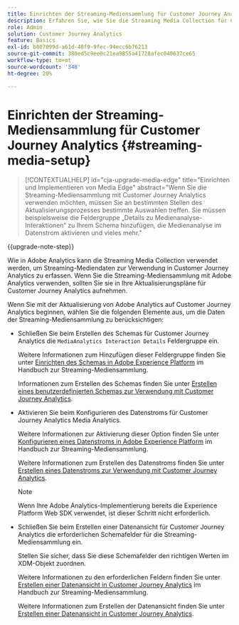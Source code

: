 ```yaml
---
title: Einrichten der Streaming-Mediensammlung für Customer Journey Analytics
description: Erfahren Sie, wie Sie die Streaming Media Collection für Customer Journey Analytics einrichten
role: Admin
solution: Customer Journey Analytics
feature: Basics
exl-id: b807099d-a61d-48f9-9fec-94ecc6b76213
source-git-commit: 380ed5c9ee0c21ea9855a41728afec040637ce65
workflow-type: tm+mt
source-wordcount: '348'
ht-degree: 20%

---
```


# Einrichten der Streaming-Mediensammlung für Customer Journey Analytics {#streaming-media-setup}

<!-- markdownlint-disable MD034 -->

>[!CONTEXTUALHELP]
>id="cja-upgrade-media-edge"
>title="Einrichten und Implementieren von Media Edge"
>abstract="Wenn Sie die Streaming-Mediensammlung mit Customer Journey Analytics verwenden möchten, müssen Sie an bestimmten Stellen des Aktualisierungsprozesses bestimmte Auswahlen treffen. Sie müssen beispielsweise die Feldergruppe „Details zu Medienanalyse-Interaktionen“ zu Ihrem Schema hinzufügen, die Medienanalyse im Datenstrom aktivieren und vieles mehr."

<!-- markdownlint-enable MD034 -->

{{upgrade-note-step}}

Wie in Adobe Analytics kann die Streaming Media Collection verwendet werden, um Streaming-Mediendaten zur Verwendung in Customer Journey Analytics zu erfassen. Wenn Sie die Streaming-Mediensammlung mit Adobe Analytics verwenden, sollten Sie sie in Ihre Aktualisierungspläne für Customer Journey Analytics aufnehmen.

Wenn Sie mit der Aktualisierung von Adobe Analytics auf Customer Journey Analytics beginnen, wählen Sie die folgenden Elemente aus, um die Daten der Streaming-Mediensammlung zu berücksichtigen:

* Schließen Sie beim Erstellen des Schemas für Customer Journey Analytics die `MediaAnalytics Interaction Details` Feldergruppe ein.

  Weitere Informationen zum Hinzufügen dieser Feldergruppe finden Sie unter [Einrichten des Schemas in Adobe Experience Platform](https://experienceleague.adobe.com/de/docs/media-analytics/using/implementation/edge-recommended/media-edge-sdk/implementation-edge#set-up-the-schema-in-adobe-experience-platform) im Handbuch zur Streaming-Mediensammlung.

  Informationen zum Erstellen des Schemas finden Sie unter [Erstellen eines benutzerdefinierten Schemas zur Verwendung mit Customer Journey Analytics](/help/getting-started/cja-upgrade/cja-upgrade-schema-create.md).

* Aktivieren Sie beim Konfigurieren des Datenstroms für Customer Journey Analytics Media Analytics.

  Weitere Informationen zur Aktivierung dieser Option finden Sie unter [Konfigurieren eines Datenstroms in Adobe Experience Platform](https://experienceleague.adobe.com/de/docs/media-analytics/using/implementation/edge-recommended/media-edge-sdk/implementation-edge#configure-a-datastream-in-adobe-experience-platform) im Handbuch zur Streaming-Mediensammlung.

  Weitere Informationen zum Erstellen des Datenstroms finden Sie unter [Erstellen eines Datenstroms zur Verwendung mit Customer Journey Analytics](/help/getting-started/cja-upgrade/cja-upgrade-datastream.md).

  >[!NOTE]
  >
  >Wenn Ihre Adobe Analytics-Implementierung bereits die Experience Platform Web SDK verwendet, ist dieser Schritt nicht erforderlich.

* Schließen Sie beim Erstellen einer Datenansicht für Customer Journey Analytics die erforderlichen Schemafelder für die Streaming-Mediensammlung ein.

  Stellen Sie sicher, dass Sie diese Schemafelder den richtigen Werten im XDM-Objekt zuordnen.

  Weitere Informationen zu den erforderlichen Feldern finden Sie unter [Erstellen einer Datenansicht in Customer Journey Analytics](/help/getting-started/cja-upgrade/cja-upgrade-dataview.md) im Handbuch zur Streaming-Mediensammlung.

  Weitere Informationen zum Erstellen der Datenansicht finden Sie unter [Erstellen einer Datenansicht in Customer Journey Analytics](/help/getting-started/cja-upgrade/cja-upgrade-dataview.md).

<!--

------------------

The steps for implementing the Streaming Media Collection in Customer Journey Analytics differ depending on your current Streaming Media Collection implementation in Adobe Analytics. 

Streaming Media Collection can be implemented in Adobe Analytics in either of the following ways:

* [Edge Network implementations for the Streaming Media Collection](#edge-network-implementations)

* [Adobe Analytics-only implementations for the Streaming Media Collection](#adobe-analytics-only-implementations)

For more information about the differences between these implementation methods, see [Implement the Streaming Media Collection](https://experienceleague.adobe.com/de/docs/media-analytics/using/implementation/overview) in the Streaming Media Collection Guide.

## Edge Network implementations for the Streaming Media Collection

If the Streaming Media Collection is [implemented using the Edge Network in your Adobe Analytics implementation](https://experienceleague.adobe.com/de/docs/media-analytics/using/implementation/overview#edge-implementation-methods), this means that some steps that are required to upgrade the Streaming Media Collection to Customer Journey Analytics have already been completed as part of your Adobe Analytics implementation. Following are the completed steps:

* [Set up the schema in Adobe Experience Platform](https://experienceleague.adobe.com/de/docs/media-analytics/using/implementation/edge-recommended/media-edge-sdk/implementation-edge#set-up-the-schema-in-adobe-experience-platform)

* [Create a dataset in Adobe Experience Platform](https://experienceleague.adobe.com/de/docs/media-analytics/using/implementation/edge-recommended/media-edge-sdk/implementation-edge#create-a-dataset-in-adobe-experience-platform)

* [Configure a datastream in Adobe Experience Platform](https://experienceleague.adobe.com/de/docs/media-analytics/using/implementation/edge-recommended/media-edge-sdk/implementation-edge#configure-a-datastream-in-adobe-experience-platform)

The following additional steps need to be completed as part of the upgrade to Customer Journey Analytics:

>[!NOTE]
>
>As you complete the Customer Journey Analytics upgrade steps, make sure you use the schema, dataset, and datastream from your Streaming Media Collection implementation in Adobe Analytics.

* [Create a connection in Customer Journey Analytics](/help/getting-started/cja-upgrade/cja-upgrade-connection.md)

* [Create a data view in Customer Journey Analytics](/help/getting-started/cja-upgrade/cja-upgrade-dataview.md)


## Adobe Analytics-only implementations for the Streaming Media Collection

If the Streaming Media Collection is [implemented using an Adobe Analytics-only implementation in your Adobe Analytics environment](https://experienceleague.adobe.com/de/docs/media-analytics/using/implementation/overview#adobe-analytics-only-implementation-methods), this means that Streaming Media data is not yet going to Edge Network. 

As you create the schema, dataset, datastream, connection, and data view as part of your upgrade from Adobe Analytics to Customer Journey Analytics, make the following selections to account for Streaming Media Collection data:

* When creating the schema for Customer Journey Analytics, include the `MediaAnalytics Interaction Details` field group.

  For more information about adding this field group, see [Set up the schema in Adobe Experience Platform](https://experienceleague.adobe.com/de/docs/media-analytics/using/implementation/edge-recommended/media-edge-sdk/implementation-edge#set-up-the-schema-in-adobe-experience-platform) in the Streaming Media Collection Guide.

  For information about creating the schema, see [Create a custom schema to use with Customer Journey Analytics](/help/getting-started/cja-upgrade/cja-upgrade-schema-create.md).

* When configuring the datastream for Customer Journey Analytics, enable Media Analytics. 

  For more information about enabling this option, see [Configure a datastream in Adobe Experience Platform](https://experienceleague.adobe.com/de/docs/media-analytics/using/implementation/edge-recommended/media-edge-sdk/implementation-edge#configure-a-datastream-in-adobe-experience-platform) in the Streaming Media Collection Guide.

  For information about creating the datastream, see [Create a datastream to use with Customer Journey Analytics](/help/getting-started/cja-upgrade/cja-upgrade-datastream.md).

* When creating a data view for Customer Journey Analytics, include the required schema fields for the Streaming Media Collection.

  Make sure you map these schema fieldds to the correct values in the XDM object.

  For more information about the required fields, see [Create a data view in Customer Journey Analytics](/help/getting-started/cja-upgrade/cja-upgrade-dataview.md) in the Streaming Media Collection Guide.

  For information about creating the data view, see [Create a data view in Customer Journey Analytics](/help/getting-started/cja-upgrade/cja-upgrade-dataview.md).

  -->
